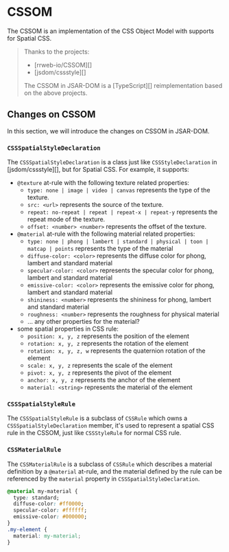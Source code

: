 # CSSOM

The CSSOM is an implementation of the CSS Object Model with supports for Spatial CSS.

> Thanks to the projects:
> - [rrweb-io/CSSOM][]
> - [jsdom/cssstyle][]
>
> The CSSOM in JSAR-DOM is a [TypeScript][] reimplementation based on the above projects.

## Changes on CSSOM

In this section, we will introduce the changes on CSSOM in JSAR-DOM.

### `CSSSpatialStyleDeclaration`

The `CSSSpatialStyleDeclaration` is a class just like `CSSStyleDeclaration` in [jsdom/cssstyle][], but for Spatial CSS. For example, it supports:

- `@texture` at-rule with the following texture related properties:
  - `type: none | image | video | canvas` represents the type of the texture.
  - `src: <url>` represents the source of the texture.
  - `repeat: no-repeat | repeat | repeat-x | repeat-y` represents the repeat mode of the texture.
  - `offset: <number> <number>` represents the offset of the texture.
- `@material` at-rule with the following material related properties:
  - `type: none | phong | lambert | standard | physical | toon | matcap | points` represents the type of the material
  - `diffuse-color: <color>` represents the diffuse color for phong, lambert and standard material
  - `specular-color: <color>` represents the specular color for phong, lambert and standard material
  - `emissive-color: <color>` represents the emissive color for phong, lambert and standard material
  - `shininess: <number>` represents the shininess for phong, lambert and standard material
  - `roughness: <number>` represents the roughness for physical material
  - ... any other properties for the material?
- some spatial properties in CSS rule:
  - `position: x, y, z` represents the position of the element
  - `rotation: x, y, z` represents the rotation of the element
  - `rotation: x, y, z, w` represents the quaternion rotation of the element
  - `scale: x, y, z` represents the scale of the element
  - `pivot: x, y, z` represents the pivot of the element
  - `anchor: x, y, z` represents the anchor of the element
  - `material: <string>` represents the material of the element

### `CSSSpatialStyleRule`

The `CSSSpatialStyleRule` is a subclass of `CSSRule` which owns a `CSSSpatialStyleDeclaration` member, it's used to represent a spatial CSS rule in the CSSOM, just like `CSSStyleRule` for normal CSS rule.

### `CSSMaterialRule`

The `CSSMaterialRule` is a subclass of `CSSRule` which describes a material definition by a `@material` at-rule, and the material defined by the rule can be referenced by the `material` property in `CSSSpatialStyleDeclaration`.

```css
@material my-material {
  type: standard;
  diffuse-color: #ff0000;
  specular-color: #ffffff;
  emissive-color: #000000;
}
.my-element {
  material: my-material;
}
```
